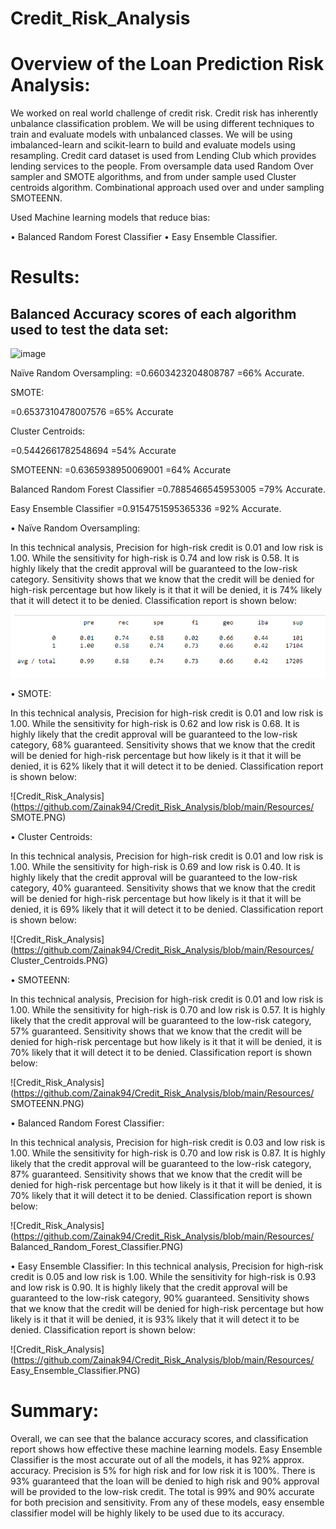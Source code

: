 # Credit_Risk_Analysis

# Overview of the Loan Prediction Risk Analysis: 

We worked on real world challenge of credit risk. Credit risk has inherently unbalance classification problem. We will be using different techniques to train and evaluate models with unbalanced classes. We will be using imbalanced-learn and scikit-learn to build and evaluate models using resampling. Credit card dataset is used from Lending Club which provides lending services to the people. 
From oversample data used Random Over sampler and SMOTE algorithms, and from under sample used Cluster centroids algorithm. Combinational approach used over and under sampling SMOTEENN. 

Used Machine learning models that reduce bias: 

•	Balanced Random Forest Classifier 
•	Easy Ensemble Classifier. 

# Results:

## Balanced Accuracy scores of each algorithm used to test the data set:

![image](https://user-images.githubusercontent.com/75701769/116023396-0220da00-a61a-11eb-92c2-18c99c816cfc.png)

Naïve Random Oversampling:
=0.6603423204808787
=66% Accurate. 

SMOTE: 

=0.6537310478007576
=65% Accurate

Cluster Centroids:

=0.5442661782548694
=54% Accurate

SMOTEENN:
=0.6365938950069001
=64% Accurate

Balanced Random Forest Classifier 
=0.7885466545953005
=79% Accurate.

Easy Ensemble Classifier
=0.9154751595365336
=92% Accurate.

•	Naïve Random Oversampling: 

In this technical analysis, Precision for high-risk credit is 0.01 and low risk is 1.00. While the sensitivity for high-risk is 0.74 and low risk is 0.58. It is highly likely that the credit approval will be guaranteed to the low-risk category. Sensitivity shows that we know that the credit will be denied for high-risk percentage but how likely is it that it will be denied, it is 74% likely that it will detect it to be denied. Classification report is shown below: 

![Credit_Risk_Analysis](https://github.com/Zainak94/Credit_Risk_Analysis/blob/main/Resources/Naive_Random_Oversampling.PNG)

•	SMOTE:

In this technical analysis, Precision for high-risk credit is 0.01 and low risk is 1.00. While the sensitivity for high-risk is 0.62 and low risk is 0.68. It is highly likely that the credit approval will be guaranteed to the low-risk category, 68% guaranteed. Sensitivity shows that we know that the credit will be denied for high-risk percentage but how likely is it that it will be denied, it is 62% likely that it will detect it to be denied. Classification report is shown below: 


![Credit_Risk_Analysis](https://github.com/Zainak94/Credit_Risk_Analysis/blob/main/Resources/ SMOTE.PNG)

•	Cluster Centroids:

In this technical analysis, Precision for high-risk credit is 0.01 and low risk is 1.00. While the sensitivity for high-risk is 0.69 and low risk is 0.40. It is highly likely that the credit approval will be guaranteed to the low-risk category, 40% guaranteed. Sensitivity shows that we know that the credit will be denied for high-risk percentage but how likely is it that it will be denied, it is 69% likely that it will detect it to be denied. Classification report is shown below: 

![Credit_Risk_Analysis](https://github.com/Zainak94/Credit_Risk_Analysis/blob/main/Resources/ Cluster_Centroids.PNG)

•	SMOTEENN:

In this technical analysis, Precision for high-risk credit is 0.01 and low risk is 1.00. While the sensitivity for high-risk is 0.70 and low risk is 0.57. It is highly likely that the credit approval will be guaranteed to the low-risk category, 57% guaranteed. Sensitivity shows that we know that the credit will be denied for high-risk percentage but how likely is it that it will be denied, it is 70% likely that it will detect it to be denied. Classification report is shown below: 

![Credit_Risk_Analysis](https://github.com/Zainak94/Credit_Risk_Analysis/blob/main/Resources/ SMOTEENN.PNG)

•	Balanced Random Forest Classifier: 

In this technical analysis, Precision for high-risk credit is 0.03 and low risk is 1.00. While the sensitivity for high-risk is 0.70 and low risk is 0.87. It is highly likely that the credit approval will be guaranteed to the low-risk category, 87% guaranteed. Sensitivity shows that we know that the credit will be denied for high-risk percentage but how likely is it that it will be denied, it is 70% likely that it will detect it to be denied. Classification report is shown below: 

![Credit_Risk_Analysis](https://github.com/Zainak94/Credit_Risk_Analysis/blob/main/Resources/ Balanced_Random_Forest_Classifier.PNG)

•	Easy Ensemble Classifier:
In this technical analysis, Precision for high-risk credit is 0.05 and low risk is 1.00. While the sensitivity for high-risk is 0.93 and low risk is 0.90. It is highly likely that the credit approval will be guaranteed to the low-risk category, 90% guaranteed. Sensitivity shows that we know that the credit will be denied for high-risk percentage but how likely is it that it will be denied, it is 93% likely that it will detect it to be denied. Classification report is shown below: 

![Credit_Risk_Analysis](https://github.com/Zainak94/Credit_Risk_Analysis/blob/main/Resources/ Easy_Ensemble_Classifier.PNG)

# Summary:

Overall, we can see that the balance accuracy scores, and classification report shows how effective these machine learning models. Easy Ensemble Classifier is the most accurate out of all the models, it has 92% approx. accuracy. Precision is 5% for high risk and for low risk it is 100%. There is 93% guaranteed that the loan will be denied to high risk and 90% approval will be provided to the low-risk credit. The total is 99% and 90% accurate for both precision and sensitivity. 
From any of these models, easy ensemble classifier model will be highly likely to be used due to its accuracy. 
